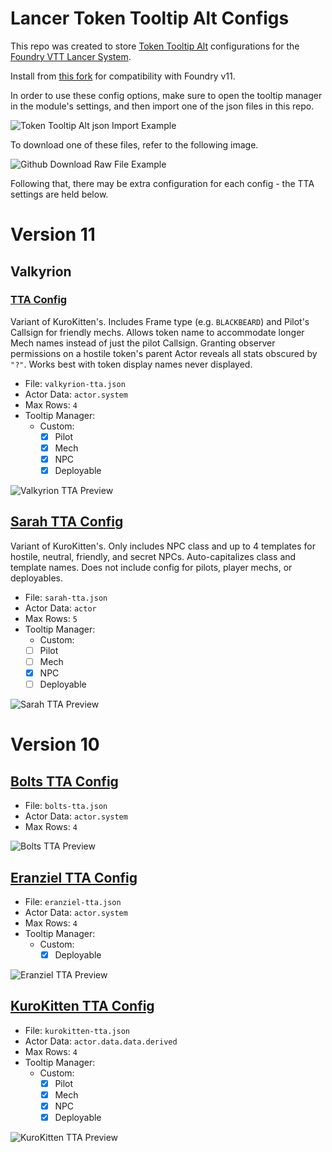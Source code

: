 # Lancer Token Tooltip Alt Configs

This repo was created to store [Token Tooltip Alt](https://foundryvtt.com/packages/token-tooltip-alt) configurations for the [Foundry VTT Lancer System](https://foundryvtt.com/packages/lancer).

Install from [this fork](https://github.com/msprijatelj/token-tooltip-alt/releases/latest/download/module.zip) for compatibility with Foundry v11.

In order to use these config options, make sure to open the tooltip manager in the module's settings, and then import one of the json files in this repo. 

![Token Tooltip Alt json Import Example](jsonImport.png)

To download one of these files, refer to the following image.

![Github Download Raw File Example](github-directions.png)


Following that, there may be extra configuration for each config - the TTA settings are held below.

# Version 11

## Valkyrion
### [TTA Config](v11/valkyrion-tta.json)
Variant of KuroKitten's.  Includes Frame type (e.g. `BLACKBEARD`) and Pilot's Callsign for friendly mechs.  Allows token name to accommodate longer Mech names instead of just the pilot Callsign.  Granting observer permissions on a hostile token's parent Actor reveals all stats obscured by `"?"`. Works best with token display names never displayed.
- File: `valkyrion-tta.json`
- Actor Data: `actor.system`
- Max Rows: `4`
- Tooltip Manager:
  - Custom:
    - [x] Pilot
    - [x] Mech
    - [x] NPC
    - [x] Deployable

![Valkyrion TTA Preview](v11/valkyrion-preview.png)

## [Sarah TTA Config](v11/sarah-tta.json)
Variant of KuroKitten's. Only includes NPC class and up to 4 templates for hostile, neutral, friendly, and secret NPCs. Auto-capitalizes class and template names. Does not include config for pilots, player mechs, or deployables.
- File: `sarah-tta.json`
- Actor Data: `actor`
- Max Rows: `5`
- Tooltip Manager:
  - Custom:
   - [ ] Pilot
   - [ ] Mech
   - [x] NPC
   - [ ] Deployable

![Sarah TTA Preview](v11/sarah-preview.png)

# Version 10

## [Bolts TTA Config](v10/bolts-tta.json)

- File: `bolts-tta.json`
- Actor Data: `actor.system`
- Max Rows: `4`  

![Bolts TTA Preview](v10/bolts-preview.png)

## [Eranziel TTA Config](v10/eranziel-tta.json)

- File: `eranziel-tta.json`
- Actor Data: `actor.system`
- Max Rows: `4`
- Tooltip Manager:
  - Custom:
    - [x] Deployable

![Eranziel TTA Preview](v10/eranziel-preview.png)

## [KuroKitten TTA Config](v10/kurokitten-tta.json)

- File: `kurokitten-tta.json`
- Actor Data: `actor.data.data.derived`
- Max Rows: `4`
- Tooltip Manager:
  - Custom:
    - [x] Pilot
    - [x] Mech
    - [x] NPC
    - [x] Deployable

![KuroKitten TTA Preview](v10/kurokitten-preview.png)